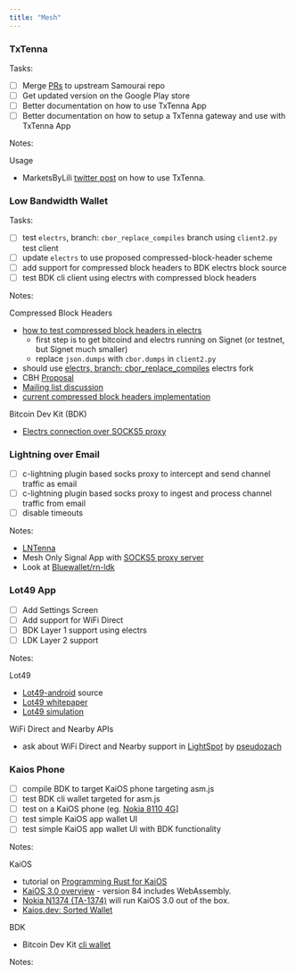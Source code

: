 ```yaml
---
title: "Mesh"
---
```


### TxTenna

Tasks:

 - [ ] Merge [PRs](https://github.com/MuleTools/txTenna/pulls) to upstream Samourai repo
 - [ ] Get updated version on the Google Play store
 - [ ] Better documentation on how to use TxTenna App
 - [ ] Better documentation on how to setup a TxTenna gateway and use with TxTenna App

Notes:

Usage
* MarketsByLili [twitter post](https://twitter.com/Marketsbylili/status/1413185925128069121) on how to use TxTenna.

### Low Bandwidth Wallet

Tasks:

 - [ ] test `electrs`, branch: `cbor_replace_compiles` branch using `client2.py` test client
 - [ ] update `electrs` to use proposed compressed-block-header scheme
 - [ ] add support for compressed block headers to BDK electrs block source
 - [ ] test BDK cli client using electrs with compressed block headers
 
Notes:

Compressed Block Headers
* [how to test compressed block headers in electrs](https://gist.github.com/willcl-ark/89bd4731c6d074f5e98ac3332286926a)
  * first step is to get bitcoind and electrs running on Signet (or testnet, but Signet much smaller)
  * replace `json.dumps` with `cbor.dumps` in `client2.py`
* should use [electrs, branch: cbor_replace_compiles](https://github.com/remyers/electrs/tree/cbor_replace_compiles) electrs fork
* CBH [Proposal](https://github.com/willcl-ark/compressed-block-headers)
* [Mailing list discussion](https://lists.linuxfoundation.org/pipermail/bitcoin-dev/2020-May/017881.html)
* [current compressed block headers implementation](https://github.com/willcl-ark/compressed-block-headers/commits/modules)

Bitcoin Dev Kit (BDK)
 * [Electrs connection over SOCKS5 proxy](https://github.com/remyers/BDWallet/commits/mesh)

### Lightning over Email
- [ ] c-lightning plugin based socks proxy to intercept and send channel traffic as email
- [ ] c-lightning plugin based socks proxy to ingest and process channel traffic from email
- [ ] disable timeouts

Notes:

* [LNTenna](https://github.com/willcl-ark/lntenna-python/tree/master)
* Mesh Only Signal App with [SOCKS5 proxy server](https://github.com/remyers/Signal-Android/commit/ee018e3fcc991ed20eac85859b12604c3a2e6507)
* Look at [Bluewallet/rn-ldk](https://github.com/BlueWallet/rn-ldk)

### Lot49 App

- [ ] Add Settings Screen
- [ ] Add support for WiFi Direct
- [ ] BDK Layer 1 support using electrs
- [ ] LDK Layer 2 support

Notes:

Lot49
* [Lot49-android](https://github.com/remyers/lot49-android) source
* [Lot49 whitepaper](https://global-mesh-labs.gitbook.io/lot49/)
* [Lot49 simulation](https://github.com/remyers/lot49)

WiFi Direct and Nearby APIs
* ask about WiFi Direct and Nearby support in [LightSpot](https://play.google.com/store/apps/details?id=com.pseudozach.lightspot) by [pseudozach](https://github.com/pseudozach)

### Kaios Phone

- [ ] compile BDK to target KaiOS phone targeting asm.js
- [ ] test BDK cli wallet targeted for asm.js
- [ ] test on a KaiOS phone (eg. [Nokia 8110 4G](https://www.nokia.com/phones/en_int/nokia-8110-4g)]
- [ ] test simple KaiOS app wallet UI
- [ ] test simple KaiOS app wallet UI with BDK functionality

Notes:

KaiOS
* tutorial on [Programming Rust for KaiOS](http://ianrrees.github.io/2019/11/04/programming-for-kaios.html)
* [KaiOS 3.0 overview](https://developer.kaiostech.com/docs/sfp-3.0/introduction/overview) - version 84 includes WebAssembly.
* [Nokia N1374 (TA-1374)](https://nokiamob.net/2021/09/30/nokia-n139dl-with-kaios-3-0-and-4g-support-gets-wi-fi-certified/) will run KaiOS 3.0 out of the box.
* [Kaios.dev: Sorted Wallet](https://kaios.dev/2023/11/guest-post-building-a-crypto-wallet-on-kaios/)

BDK
* Bitcoin Dev Kit [cli wallet](https://github.com/bitcoindevkit/bdk-cli)

Notes:
